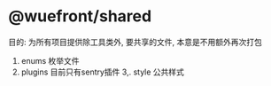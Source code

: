 # @wuefront/shared

目的: 为所有项目提供除工具类外, 要共享的文件, 本意是不用额外再次打包

1. enums 枚举文件
2. plugins 目前只有sentry插件
3,. style 公共样式